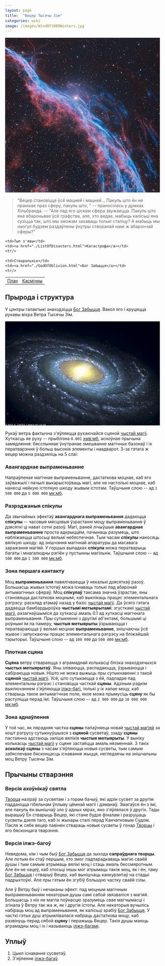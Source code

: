 ```yaml
---
layout: page
title:  "Вецер Тысячы Зім"
categories: wiki
image: /images/WindOf1000Winters.jpg
---
```

![NGC 6960: туманность Ведьмина метла. Авторы и права: Мартин Паф](/images/WindOf1000Winters.jpg)

<blockquote>
"Вецер становіцца ўсё мацней і мацней... Пакуль што ён не пранікае праз сферу, пакуль што, " -- праносілась у думках Хільбранда. -- "Але пад яго ціскам сфера звужаецца. Пакуль што яна абароньвае ўсё графства, але, хто ведае, мабыць калісьці яна сузіцца так, што мы зможам захаваць толькі сталіцу? А мабыць мы наогул будзем раздаўлены ўнутры створанай намі ж абарончай сферы?"
</blockquote>

<table>
    <td><a href="./Plan.html">План</a></td>
    <td><a href="./CosmicPlan.html">Касмічны</a></td>
    <tr/>

    <td>Тып з'явы</td>
    <td><a href="./ListOfDisasters.html">Катастрофа</a></td>
    <tr/>

    <td>Стваральнік</td>
    <td><a href="./GodOfOblivion.html">Бог Забыцця</a></td>
    <tr/>
</table>

## Прырода і структура
У цэнтры галактыкі знаходзіцца [Бог Забыцця][GodOfOblivion]. Вакол яго і круцяцца рукавы віхра Ветра Тысячы Зім.

![Как выглядит Млечный Путь? Astronomy Picture Of the Day](/images/WindOf1000WintersSwirl.jpg)

Рукаў ветра фактычна з'яўляецца рухаючайся сцяной [чыстай магіі][PureMagic]. Хуткасць яе руху -- прыблізна `0.001` [хмв:мб][MetricSystems], асноўнае прычына замядлення: бясспыннае ўнутранае змешванне магічных базонаў і іх ператварэння ў больш высокія элементы і наадварот. З-за гэтага ж вецер можна раздзяліць на 5 слаі:

### Авангарднае выпраменьванне
Напраўленае магічнае выпраменьванне, дастаткова моцнае, каб яго заўважылі і пачылі выкарыстоўваць магі, але не настолькі моцнае, каб нанесці нейкую істотную шкоду жывым істотам. Таўшчыня слою -- ад `1 500 000` да `5 000 000` [мк:мб][MetricSystems].

### Разрэджаныя спікулы
Да звычайных эфектаў **авангарднага выпраменьвання** дадаюцца **спікулы** -- часовыя мясцовыя ўзрастанні моцу выпраменьвання ў дзясяткі ці нават сотні разоў. Магі, раней лічыўшыя **авангарднае выпраменьванне** проста адкрыццём, пачынаць разумець, што набліжаецца штосьці вельмі небяспечнае. Тым часам **спікулы** наносяць вялікую шкоду: ад знішчэння магічнай апаратуры да масавага заражэння магіяй. У горшых выпадках **спікула** можа ператварыць багаты і мнагалюдны рэгіён у пустынны магільнік. Таўшчыня слою -- ад `500 000` да `1 500 000` [мк:мб][MetricSystems].

### Зона першага кантакту
Моц **выпраменьвання** павялічваецца ў некалькі дзясяткаў разоў. Большасць жывых істотаў можа існаваць толькі пад абаронай антымагічных сфераў. Моц **спікулаў** таксама значна ўзрастае, яны становяцца дастаткова моцнымі, каб выклікаць працэс элементальнага рэгрэсу: расклад атамаў назад у базіс [чыстай магіі][PureMagic]. Да ўсяго гэтага дадаецца бамбардыроўка **чыстымі метыярытамі**: згусткамі [чыстай магіі][PureMagic], разагнаўшыміся да хуткасці амаль 0.1 ад хуткасці магічнага выпраменьвання. Пры сутыкненні з другімі аб'ектамі, большымі ці роўнымі ім па памеру, **чыстыя метыярыты** ўзрываюцца і ператвараюцца ў вельмі моцнае **выпраменьванне**, знішчаючы ўсё жывое і запускаючы працэс элементальнага рэгрэсу на бліжэйшай тэрыторыі. Таўшчыня слою -- ад `100 000` да `500 000` [мк:мб][MetricSystems].

### Плотная сцяна
**Сцяна** ветру ствараецца з аграмаднай колькасці блізка знаходзячыхся **чыстых метыярытаў**. Яны зліваюцца, распадаюцца, ўзрываюцца і сабіраюцца новыя. Нішто не можа выжыць пры сутыкнавенні з такой **сцяной** [чыстай магіі][PureMagic]. Усё, што сутыкаецца з ёй, падпадае пад элементальны рэгрэс і становіцца часткай **сцяны**. Адзіным рэдкім выключэннем з'яўляюцца [ілжэ-багі][FalseGods], толькі у іх хапае моцу, каб стварыць такое антымагічнае поле, якое можа прымусіць **сцяну** як бы раступіцца перад імі. Таўшчыня слою -- ад `2 000 000` да `10 000 000` [мк:мб][MetricSystems].

### Зона аднаўлення
У той час, як пярэдняя частка **сцяны** папаўняеца новай [чыстай магіяй][PureMagic] за кошт рэгрусу сутыкнуўшыхся з **сцяной** сусветаў, ззаду **сцяны** пастаянна адстаюць заліше вялікія **чыстыя метыярыты**. У выніку колькасць [чыстай магіі][PureMagic] у сцяне застаёцца амаль нязменнай. З такіх **асколкаў сцяны** з часам з'яўляюцца новыя сусветы, тым самым забяспечвае бясконцасць існавання жыцця, негледзячы на знішчальны моц Ветру Тысячы Зім.

## Прычыны стварэння

### Версія ахоўнікаў святла
[Творца][GodOfOblivion] назіраў за сусветам і з горам бачыў, які адзін сусвет за другім паддаюцца гібельнам ўплыву цёмнай магіі і дэманаў. Змагаўся ён з імі, але пакуль ён вынішчаў зло ў адных мірах, яно з'яўлялася ў другіх. Тады вырашыў Ён стварыць Вецер, які стане будзе фіналам і разрушаць сусветы дзеля таго, каб іх жыхары сталі перад Канчатковым Судом. Пасля ж сябе вецер павінен ствараць новыя сусветы ў гонар [Творцы][GodOfOblivion] і яго бясконцага тварэння.

### Версія ілжэ-багоў
Невядома, кім і чым быў [Бог Забыцця][GodOfOblivion] да зыхода **сапраўднага творцы**. Але потым ён стаў першым, хто змог падпарадкаваць магію сваёй душы і тым самым атрымаць вялікі моц і стаць амаль бессмяротным. Але ён не хацеў, каб хтосьці іншы мог атрымаць такіж моц, як і ён, таму [Бог Забыцця][GodOfOblivion] і стварыў Вецер, каб вынішчаць канкурэнтаў на стадыі падрыхтоўкі. Але пры гэтым ён згубіў большую частку сваёй сілы.

Але ў Ветру быў і нечаканы эфект: пад моцным магічным выпраменьванням некаторыя душы самі сабой звязваліся з магіяй. Большасць з ніх не магла поўнасцю зразумець свае магчымасці і згінала ў Ветру так жа ж, як і другія істоты. Але некаторыя вучылісь набіраць моц ад выпраменьвання, як калісьці зрабіў [Бог Забыцця][GodOfOblivion]. У часткі гэтых душ атрымлівалася набраць дастаткова моцу, каб развінуць перад сябой **сцяну** і перажыць Вецер. Такія душы маюць аграмадны моц і іх і называюць [ілжэ-багамі][FalseGods].

## Уплыў
1. Цыкл існавання сусветаў.
2. З'яўленне [ілжэ-багаў][FalseGods].

[MetricSystems]: ./MetricSystems.html
[GodOfOblivion]: ./GodOfOblivion.html
[PureMagic]: ./PureMagic.html
[FalseGods]: ./FalseGods.html
